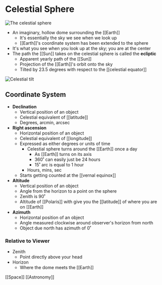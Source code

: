 # Celestial Sphere

![The celestial sphere](/assets/second-brain/2020-09-08-20-03-08.png)

- An imaginary, hollow dome surrounding the [[Earth]]
  - It's essentially the sky we see when we look up
  - [[Earth]]'s coordinate system has been extended to the sphere
- It's what you see when you look up at the sky; you are at the center
- The path the [[Sun]] takes on the celestial sphere is called the **ecliptic**
  - Apparent yearly path of the [[Sun]]
  - Projection of the [[Earth]]'s orbit onto the sky
  - Tilted by 23.5 degrees with respect to the [[celestial equator]]

![Celestial tilt](/assets/second-brain/2020-09-08-20-33-12.png)

## Coordinate System

- **Declination**
  - Vertical position of an object
  - Celestial equivalent of [[latitude]]
  - Degrees, arcmin, arcsec
- **Right ascension**
  - Horizontal position of an object
  - Celestial equivalent of [[longitude]]
  - Expressed as either degrees or units of time
    - Celestial sphere turns around the [[Earth]] once a day
      - As [[Earth]] turns on its axis
      - 360˚ can easily just be 24 hours
      - 15˚ arc is equal to 1 hour
    - Hours, mins, sec
  - Starts getting counted at the [[vernal equinox]]
- **Altitude**
  - Vertical position of an object
  - Angle from the horizon to a point on the sphere
  - Zenith is 90˚
  - Altitude of [[Polaris]] with give you the [[latitude]] of where you are on [[Earth]]
- **Azimuth**
  - Horizontal position of an object
  - Angle measured clockwise around observer's horizon from north
  - Object due north has azimuth of 0˚

### Relative to Viewer

- Zenith
  - Point directly above your head
- Horizon
  - Where the dome meets the [[Earth]]

[[Space]] [[Astronomy]]

